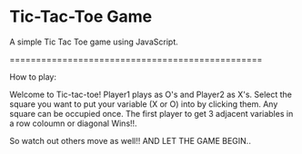 # Tic-Tac-Toe Game

A simple Tic Tac Toe game using JavaScript.

================================================

How to play:

Welcome to Tic-tac-toe! Player1 plays as O's and Player2 as X's. Select the square you want to put your variable (X or O) into by clicking them. Any square can be occupied once. The first player to get 3 adjacent variables in a row coloumn or diagonal Wins!!.

So watch out others move as well!! AND LET THE GAME BEGIN.. 
